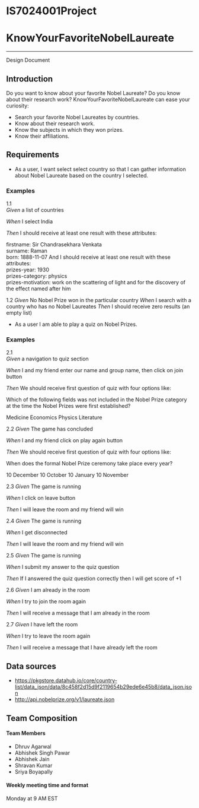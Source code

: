 # IS7024001Project
# KnowYourFavoriteNobelLaureate

---

Design Document  

## Introduction 

Do you want to know about your favorite Nobel Laureate?  Do you know about their research work? KnowYourFavoriteNobelLaureate can ease your curiosity:  

-	Search your favorite Nobel Laureates by countries.
-	Know about their research work.
-	Know the subjects in which they won prizes.
-	Know their affiliations.

## Requirements  
-	As a user, I want select select country so that I can gather information about Nobel Laureate based on the country I selected.

### Examples
1.1  
*Given* a list of countries 

*When* I select India

*Then* I should receive at least one result with these attributes:   

firstname: Sir Chandrasekhara Venkata  
surname: Raman  
born: 1888-11-07 
And I should receive at least one result with these attributes:  
prizes-year: 1930  
prizes-category: physics  
prizes-motivation:  work on the scattering of light and for the discovery of the effect named after him  

1.2 
*Given* No Nobel Prize won in the particular country
*When* I search with a country who has no Nobel Laureates
*Then* I should receive zero results (an empty list)

-	As a user I am able to play a quiz on Nobel Prizes.

### Examples
2.1  
*Given* a navigation to quiz section 

*When* I and my friend enter our name and group name, then click on join button

*Then* We should receive first question of quiz with four options like: 

Which of the following fields was not included in the Nobel Prize category at the time the Nobel Prizes were first established?
 
Medicine
Economics
Physics
Literature  

2.2 
*Given* The game has concluded 

*When* I and my friend click on play again button

*Then* We should receive first question of quiz with four options like:

When does the formal Nobel Prize ceremony take place every year?
 
10 December
10 October
10 January
10 November

2.3 
*Given* The game is running 

*When* I click on leave button

*Then* I will leave the room and my friend will win


2.4 
*Given* The game is running 

*When* I get disconnected

*Then* I will leave the room and my friend will win

2.5 
*Given* The game is running 

*When* I submit my answer to the quiz question

*Then* If I answered the quiz question correctly then I will get score of +1

2.6 
*Given* I am already in the room 

*When* I try to join the room again

*Then* I will receive a message that I am already in the room

2.7 
*Given* I have left  the room 

*When* I try to leave the room again

*Then* I will receive a message that I have already left the room

## Data sources  
-	https://pkgstore.datahub.io/core/country-list/data_json/data/8c458f2d15d9f2119654b29ede6e45b8/data_json.json
-	http://api.nobelprize.org/v1/laureate.json

## Team Composition
#### Team Members
-	Dhruv Agarwal
-	Abhishek Singh Pawar
-	Abhishek Jain
-	Shravan Kumar
-	Sriya Boyapally

#### Weekly meeting time and format
Monday at 9 AM EST
